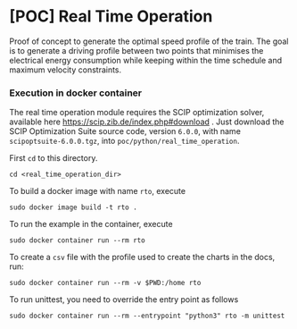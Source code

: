 # [POC] Real Time Operation

Proof of concept to generate the optimal speed profile of the train. The goal is to generate a driving profile between two points that minimises the electrical energy consumption while keeping within the time schedule and maximum velocity constraints.

### Execution in docker container

The real time operation module requires the SCIP optimization solver, available here https://scip.zib.de/index.php#download . Just download the SCIP Optimization Suite source code, version `6.0.0`, with name `scipoptsuite-6.0.0.tgz`, into 
`poc/python/real_time_operation`.

First `cd` to this directory.

    cd <real_time_operation_dir>

To build a docker image with name `rto`, execute

    sudo docker image build -t rto .

To run the example in the container, execute

    sudo docker container run --rm rto

To create a `csv` file with the profile used to create the charts in the docs, run:

    sudo docker container run --rm -v $PWD:/home rto

To run unittest, you need to override the entry point as follows

    sudo docker container run --rm --entrypoint "python3" rto -m unittest